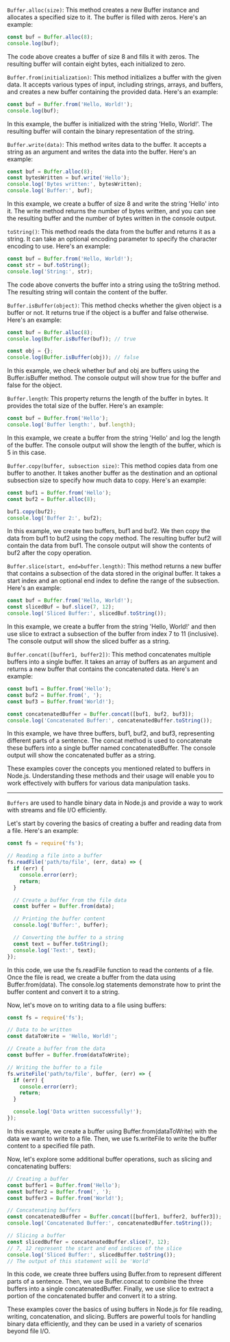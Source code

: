 `Buffer.alloc(size)`: This method creates a new Buffer instance and allocates a specified size to it. The buffer is filled with zeros. Here's an example:
```javascript
const buf = Buffer.alloc(8);
console.log(buf);
```
The code above creates a buffer of size 8 and fills it with zeros. The resulting buffer will contain eight bytes, each initialized to zero.

`Buffer.from(initialization)`: This method initializes a buffer with the given data. It accepts various types of input, including strings, arrays, and buffers, and creates a new buffer containing the provided data. Here's an example:
```javascript
const buf = Buffer.from('Hello, World!');
console.log(buf);
```
In this example, the buffer is initialized with the string 'Hello, World!'. The resulting buffer will contain the binary representation of the string.

`Buffer.write(data)`: This method writes data to the buffer. It accepts a string as an argument and writes the data into the buffer. Here's an example:
```javascript
const buf = Buffer.alloc(8);
const bytesWritten = buf.write('Hello');
console.log('Bytes written:', bytesWritten);
console.log('Buffer:', buf);
```
In this example, we create a buffer of size 8 and write the string 'Hello' into it. The write method returns the number of bytes written, and you can see the resulting buffer and the number of bytes written in the console output.

`toString()`: This method reads the data from the buffer and returns it as a string. It can take an optional encoding parameter to specify the character encoding to use. Here's an example:
```javascript
const buf = Buffer.from('Hello, World!');
const str = buf.toString();
console.log('String:', str);
```
The code above converts the buffer into a string using the toString method. The resulting string will contain the content of the buffer.

`Buffer.isBuffer(object)`: This method checks whether the given object is a buffer or not. It returns true if the object is a buffer and false otherwise. Here's an example:
```javascript
const buf = Buffer.alloc(8);
console.log(Buffer.isBuffer(buf)); // true

const obj = {};
console.log(Buffer.isBuffer(obj)); // false
```
In this example, we check whether buf and obj are buffers using the Buffer.isBuffer method. The console output will show true for the buffer and false for the object.

`Buffer.length`: This property returns the length of the buffer in bytes. It provides the total size of the buffer. Here's an example:
```javascript
const buf = Buffer.from('Hello');
console.log('Buffer length:', buf.length);
```
In this example, we create a buffer from the string 'Hello' and log the length of the buffer. The console output will show the length of the buffer, which is 5 in this case.

`Buffer.copy(buffer, subsection size)`: This method copies data from one buffer to another. It takes another buffer as the destination and an optional subsection size to specify how much data to copy. Here's an example:
```javascript
const buf1 = Buffer.from('Hello');
const buf2 = Buffer.alloc(8);

buf1.copy(buf2);
console.log('Buffer 2:', buf2);
```
In this example, we create two buffers, buf1 and buf2. We then copy the data from buf1 to buf2 using the copy method. The resulting buffer buf2 will contain the data from buf1. The console output will show the contents of buf2 after the copy operation.

`Buffer.slice(start, end=buffer.length)`: This method returns a new buffer that contains a subsection of the data stored in the original buffer. It takes a start index and an optional end index to define the range of the subsection. Here's an example:
```javascript
const buf = Buffer.from('Hello, World!');
const slicedBuf = buf.slice(7, 12);
console.log('Sliced Buffer:', slicedBuf.toString());
```
In this example, we create a buffer from the string 'Hello, World!' and then use slice to extract a subsection of the buffer from index 7 to 11 (inclusive). The console output will show the sliced buffer as a string.

`Buffer.concat([buffer1, buffer2])`: This method concatenates multiple buffers into a single buffer. It takes an array of buffers as an argument and returns a new buffer that contains the concatenated data. Here's an example:
```javascript
const buf1 = Buffer.from('Hello');
const buf2 = Buffer.from(', ');
const buf3 = Buffer.from('World!');

const concatenatedBuffer = Buffer.concat([buf1, buf2, buf3]);
console.log('Concatenated Buffer:', concatenatedBuffer.toString());
```
In this example, we have three buffers, buf1, buf2, and buf3, representing different parts of a sentence. The concat method is used to concatenate these buffers into a single buffer named concatenatedBuffer. The console output will show the concatenated buffer as a string.

These examples cover the concepts you mentioned related to buffers in Node.js. Understanding these methods and their usage will enable you to work effectively with buffers for various data manipulation tasks.

---

`Buffers` are used to handle binary data in Node.js and provide a way to work with streams and file I/O efficiently.

Let's start by covering the basics of creating a buffer and reading data from a file. Here's an example:

```javascript
const fs = require('fs');

// Reading a file into a buffer
fs.readFile('path/to/file', (err, data) => {
  if (err) {
    console.error(err);
    return;
  }

  // Create a buffer from the file data
  const buffer = Buffer.from(data);

  // Printing the buffer content
  console.log('Buffer:', buffer);

  // Converting the buffer to a string
  const text = buffer.toString();
  console.log('Text:', text);
});
```

In this code, we use the fs.readFile function to read the contents of a file. Once the file is read, we create a buffer from the data using Buffer.from(data). The console.log statements demonstrate how to print the buffer content and convert it to a string.

Now, let's move on to writing data to a file using buffers:

```javascript
const fs = require('fs');

// Data to be written
const dataToWrite = 'Hello, World!';

// Create a buffer from the data
const buffer = Buffer.from(dataToWrite);

// Writing the buffer to a file
fs.writeFile('path/to/file', buffer, (err) => {
  if (err) {
    console.error(err);
    return;
  }

  console.log('Data written successfully!');
});
```
In this example, we create a buffer using Buffer.from(dataToWrite) with the data we want to write to a file. Then, we use fs.writeFile to write the buffer content to a specified file path.

Now, let's explore some additional buffer operations, such as slicing and concatenating buffers:

```javascript
// Creating a buffer
const buffer1 = Buffer.from('Hello');
const buffer2 = Buffer.from(', ');
const buffer3 = Buffer.from('World!');

// Concatenating buffers
const concatenatedBuffer = Buffer.concat([buffer1, buffer2, buffer3]);
console.log('Concatenated Buffer:', concatenatedBuffer.toString());

// Slicing a buffer
const slicedBuffer = concatenatedBuffer.slice(7, 12);
// 7, 12 represent the start and end indices of the slice
console.log('Sliced Buffer:', slicedBuffer.toString());
// The output of this statement will be 'World'
```

In this code, we create three buffers using Buffer.from to represent different parts of a sentence. Then, we use Buffer.concat to combine the three buffers into a single concatenatedBuffer. Finally, we use slice to extract a portion of the concatenated buffer and convert it to a string.

These examples cover the basics of using buffers in Node.js for file reading, writing, concatenation, and slicing. Buffers are powerful tools for handling binary data efficiently, and they can be used in a variety of scenarios beyond file I/O.